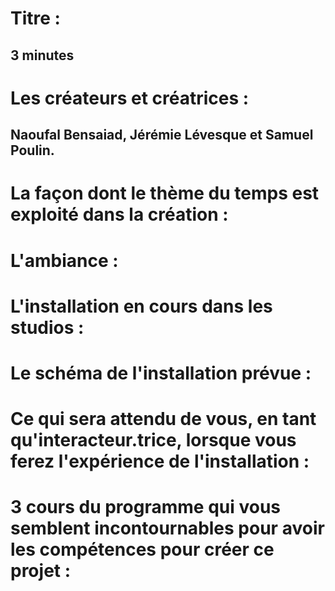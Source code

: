 # Titre : 
## 3 minutes

# Les créateurs et créatrices : 
## Naoufal Bensaiad, Jérémie Lévesque et Samuel Poulin.

# La façon dont le thème du temps est exploité dans la création :

# L'ambiance :

# L'installation en cours dans les studios :

# Le schéma de l'installation prévue :

# Ce qui sera attendu de vous, en tant qu'interacteur.trice, lorsque vous ferez l'expérience de l'installation :

# 3 cours du programme qui vous semblent incontournables pour avoir les compétences pour créer ce projet :
